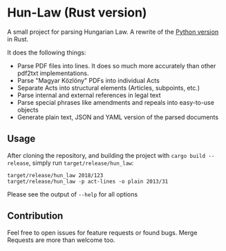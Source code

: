 # Hun-Law (Rust version)

A small project for parsing Hungarian Law. A rewrite of the [Python version](https://github.com/badicsalex/hun_law) in Rust.

It does the following things:

* Parse PDF files into lines. It does so much more accurately than other pdf2txt implementations.
* Parse "Magyar Közlöny" PDFs into individual Acts
* Separate Acts into structural elements (Articles, subpoints, etc.)
* Parse internal and external references in legal text
* Parse special phrases like amendments and repeals into easy-to-use objects
* Generate plain text, JSON and YAML version of the parsed documents

## Usage

After cloning the repository, and building the project with `cargo build --release`, simply run `target/release/hun_law`:

```
target/release/hun_law 2018/123
target/release/hun_law -p act-lines -o plain 2013/31
```

Please see the output of `--help` for all options

## Contribution

Feel free to open issues for feature requests or found bugs. Merge Requests are more than welcome too.
